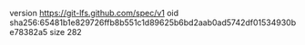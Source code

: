 version https://git-lfs.github.com/spec/v1
oid sha256:65481b1e829726ffb8b551c1d89625b6bd2aab0ad5742df01534930be78382a5
size 282
